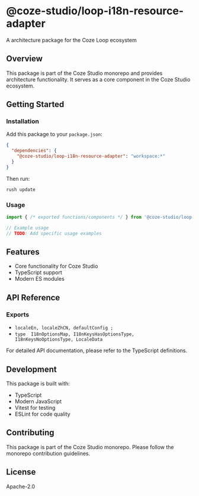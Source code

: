# @coze-studio/loop-i18n-resource-adapter

A architecture package for the Coze Loop ecosystem

## Overview

This package is part of the Coze Studio monorepo and provides architecture functionality. It serves as a core component in the Coze Studio ecosystem.

## Getting Started

### Installation

Add this package to your `package.json`:

```json
{
  "dependencies": {
    "@coze-studio/loop-i18n-resource-adapter": "workspace:*"
  }
}
```

Then run:

```bash
rush update
```

### Usage

```typescript
import { /* exported functions/components */ } from '@coze-studio/loop-i18n-resource-adapter';

// Example usage
// TODO: Add specific usage examples
```

## Features

- Core functionality for Coze Studio
- TypeScript support
- Modern ES modules

## API Reference

### Exports

- `localeEn, localeZhCN, defaultConfig ;`
- `type  I18nOptionsMap, I18nKeysHasOptionsType, I18nKeysNoOptionsType, LocaleData`


For detailed API documentation, please refer to the TypeScript definitions.

## Development

This package is built with:

- TypeScript
- Modern JavaScript
- Vitest for testing
- ESLint for code quality

## Contributing

This package is part of the Coze Studio monorepo. Please follow the monorepo contribution guidelines.

## License

Apache-2.0
